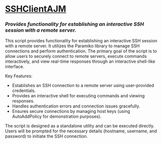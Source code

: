 # <u>SSHClientAJM</u>
### <i>Provides functionality for establishing an interactive SSH session with a remote server.</i>


This script provides functionality for establishing an interactive SSH session with a remote server.
It utilizes the Paramiko library to manage SSH connections and perform authentication. The primary
goal of the script is to allow users to securely connect to remote servers, execute commands interactively,
and view real-time responses through an interactive shell-like interface.

Key Features:
- Establishes an SSH connection to a remote server using user-provided credentials.
- Provides an interactive shell for executing commands and viewing responses.
- Handles authentication errors and connection issues gracefully.
- Ensures secure connections by managing host keys (using AutoAddPolicy for demonstration purposes).

The script is designed as a standalone utility and can be executed directly. Users will be prompted for the
necessary details (hostname, username, and password) to initiate the SSH connection.